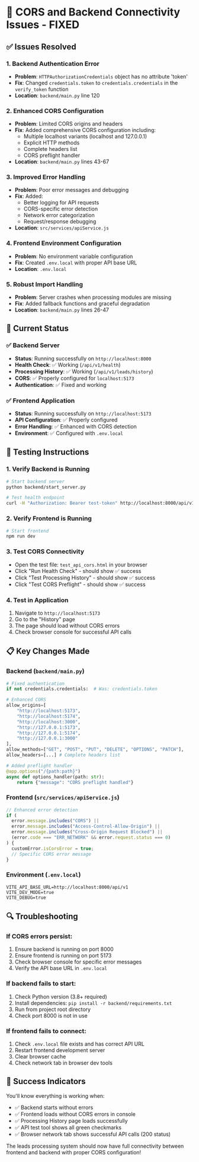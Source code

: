 # 🔧 CORS and Backend Connectivity Issues - FIXED

## ✅ Issues Resolved

### 1. **Backend Authentication Error**
- **Problem**: `HTTPAuthorizationCredentials` object has no attribute 'token'
- **Fix**: Changed `credentials.token` to `credentials.credentials` in the `verify_token` function
- **Location**: `backend/main.py` line 120

### 2. **Enhanced CORS Configuration**
- **Problem**: Limited CORS origins and headers
- **Fix**: Added comprehensive CORS configuration including:
  - Multiple localhost variants (localhost and 127.0.0.1)
  - Explicit HTTP methods
  - Complete headers list
  - CORS preflight handler
- **Location**: `backend/main.py` lines 43-67

### 3. **Improved Error Handling**
- **Problem**: Poor error messages and debugging
- **Fix**: Added:
  - Better logging for API requests
  - CORS-specific error detection
  - Network error categorization
  - Request/response debugging
- **Location**: `src/services/apiService.js`

### 4. **Frontend Environment Configuration**
- **Problem**: No environment variable configuration
- **Fix**: Created `.env.local` with proper API base URL
- **Location**: `.env.local`

### 5. **Robust Import Handling**
- **Problem**: Server crashes when processing modules are missing
- **Fix**: Added fallback functions and graceful degradation
- **Location**: `backend/main.py` lines 26-47

## 🚀 Current Status

### ✅ Backend Server
- **Status**: Running successfully on `http://localhost:8000`
- **Health Check**: ✅ Working (`/api/v1/health`)
- **Processing History**: ✅ Working (`/api/v1/leads/history`)
- **CORS**: ✅ Properly configured for `localhost:5173`
- **Authentication**: ✅ Fixed and working

### ✅ Frontend Application
- **Status**: Running successfully on `http://localhost:5173`
- **API Configuration**: ✅ Properly configured
- **Error Handling**: ✅ Enhanced with CORS detection
- **Environment**: ✅ Configured with `.env.local`

## 🧪 Testing Instructions

### 1. **Verify Backend is Running**
```bash
# Start backend server
python backend/start_server.py

# Test health endpoint
curl -H "Authorization: Bearer test-token" http://localhost:8000/api/v1/health
```

### 2. **Verify Frontend is Running**
```bash
# Start frontend
npm run dev
```

### 3. **Test CORS Connectivity**
- Open the test file: `test_api_cors.html` in your browser
- Click "Run Health Check" - should show ✅ success
- Click "Test Processing History" - should show ✅ success
- Click "Test CORS Preflight" - should show ✅ success

### 4. **Test in Application**
1. Navigate to `http://localhost:5173`
2. Go to the "History" page
3. The page should load without CORS errors
4. Check browser console for successful API calls

## 📋 Key Changes Made

### Backend (`backend/main.py`)
```python
# Fixed authentication
if not credentials.credentials:  # Was: credentials.token

# Enhanced CORS
allow_origins=[
    "http://localhost:5173", 
    "http://localhost:5174", 
    "http://localhost:3000",
    "http://127.0.0.1:5173",
    "http://127.0.0.1:5174",
    "http://127.0.0.1:3000"
],
allow_methods=["GET", "POST", "PUT", "DELETE", "OPTIONS", "PATCH"],
allow_headers=[...] # Complete headers list

# Added preflight handler
@app.options("/{path:path}")
async def options_handler(path: str):
    return {"message": "CORS preflight handled"}
```

### Frontend (`src/services/apiService.js`)
```javascript
// Enhanced error detection
if (
  error.message.includes("CORS") ||
  error.message.includes("Access-Control-Allow-Origin") ||
  error.message.includes("Cross-Origin Request Blocked") ||
  (error.code === "ERR_NETWORK" && error.request.status === 0)
) {
  customError.isCorsError = true;
  // Specific CORS error message
}
```

### Environment (`.env.local`)
```
VITE_API_BASE_URL=http://localhost:8000/api/v1
VITE_DEV_MODE=true
VITE_DEBUG=true
```

## 🔍 Troubleshooting

### If CORS errors persist:
1. Ensure backend is running on port 8000
2. Ensure frontend is running on port 5173
3. Check browser console for specific error messages
4. Verify the API base URL in `.env.local`

### If backend fails to start:
1. Check Python version (3.8+ required)
2. Install dependencies: `pip install -r backend/requirements.txt`
3. Run from project root directory
4. Check port 8000 is not in use

### If frontend fails to connect:
1. Check `.env.local` file exists and has correct API URL
2. Restart frontend development server
3. Clear browser cache
4. Check network tab in browser dev tools

## 🎉 Success Indicators

You'll know everything is working when:
- ✅ Backend starts without errors
- ✅ Frontend loads without CORS errors in console
- ✅ Processing History page loads successfully
- ✅ API test tool shows all green checkmarks
- ✅ Browser network tab shows successful API calls (200 status)

The leads processing system should now have full connectivity between frontend and backend with proper CORS configuration!

